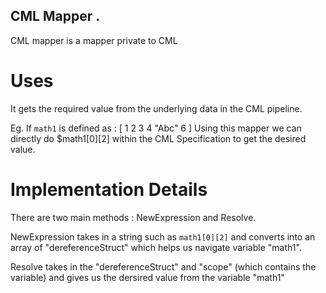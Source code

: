## CML Mapper .
CML mapper is a mapper private to CML
# Uses
It gets the required value from the underlying data
in the CML pipeline.


Eg. If  `math1` is defined as :
 [ 1  2    3
   4 "Abc" 6 ]
Using this mapper we can directly do $math1[0][2] within the CML Specification to get the desired value.

# Implementation Details

There are two main methods : NewExpression and Resolve. 

NewExpression takes in a string such as `math1[0][2]` and converts into an array of "dereferenceStruct" which helps us navigate variable "math1".

Resolve takes in the "dereferenceStruct" and "scope" (which contains the variable) and gives us the dersired value from the variable "math1"